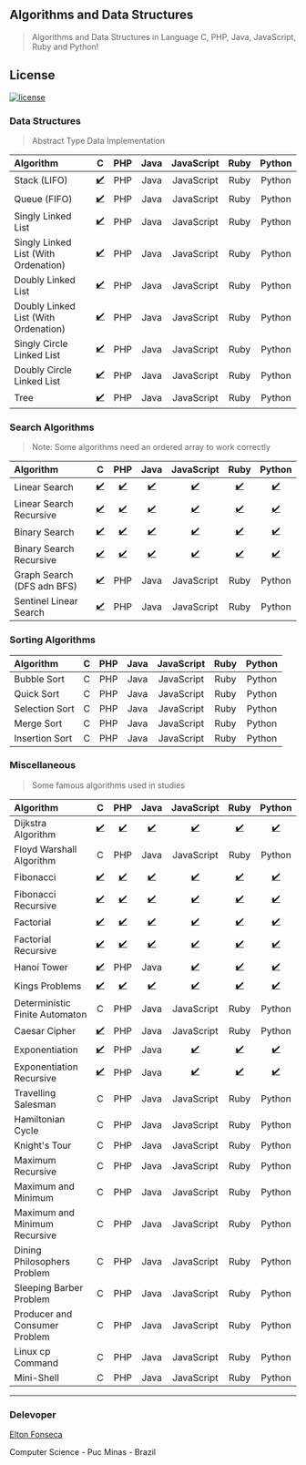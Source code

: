 ## Algorithms and Data Structures
> Algorithms and Data Structures in Language C, PHP, Java, JavaScript, Ruby and Python! 

## License

<a href="https://github.com/eltonfonseca/algorithms/blob/master/LICENSE"><img src="https://img.shields.io/github/license/mashape/apistatus.svg" alt="license"/></a>

### Data Structures
> Abstract Type Data Implementation

  
| Algorithm                           |  C  |  PHP  | Java | JavaScript | Ruby | Python |
|:------------------------------------|:---:|:-----:|:----:|:----------:|:----:|:------:|
| Stack (LIFO)                        | [:heavy_check_mark:](/c/stack)  |  PHP  | Java | JavaScript | Ruby | Python |
| Queue (FIFO)                        | [:heavy_check_mark:](/c/queue)  |  PHP  | Java | JavaScript | Ruby | Python |
| Singly Linked List                  | [:heavy_check_mark:](/c/lse)  |  PHP  | Java | JavaScript | Ruby | Python |
| Singly Linked List (With Ordenation)| [:heavy_check_mark:](/c/lseo) |  PHP  | Java | JavaScript | Ruby | Python |
| Doubly Linked List                  | [:heavy_check_mark:](/c/lde)  |  PHP  | Java | JavaScript | Ruby | Python |
| Doubly Linked List (With Ordenation)| [:heavy_check_mark:](/c/ldeo) |  PHP  | Java | JavaScript | Ruby | Python |
| Singly Circle Linked List           | [:heavy_check_mark:](/c/cse)  |  PHP  | Java | JavaScript | Ruby | Python |
| Doubly Circle Linked List           | [:heavy_check_mark:](/c/cde)  |  PHP  | Java | JavaScript | Ruby | Python |
| Tree                                | [:heavy_check_mark:](/c/tree)  |  PHP  | Java | JavaScript | Ruby | Python |

### Search Algorithms
> Note: Some algorithms need an ordered array to work correctly
  
| Algorithm               | C | PHP | Java | JavaScript | Ruby | Python |
|:------------------------|:-:|:---:|:----:|:----------:|:----:|:------:|
| Linear Search           | [:heavy_check_mark:](/c/linearSearch.c) | [:heavy_check_mark:](/php/linearSearch.php) | [:heavy_check_mark:](/java/linearSearch) | [:heavy_check_mark:](/javascript/linearSearch.js) | [:heavy_check_mark:](/ruby/linearSearch.rb) | [:heavy_check_mark:](/python/linearSearch.py) |
| Linear Search Recursive | [:heavy_check_mark:](/c/linearSearchRecursive.c) | [:heavy_check_mark:](/php/linearSearchRecursive.php) | [:heavy_check_mark:](/java/linearSearchRecursive) | [:heavy_check_mark:](/javascript/linearSearchRecursive.js) | [:heavy_check_mark:](/ruby/linearSearchRecursive.rb) | [:heavy_check_mark:](/python/linearSearchRecursive.py) |
| Binary Search           | [:heavy_check_mark:](/c/binarySearch.c) | [:heavy_check_mark:](/php/binarySearch.php) | [:heavy_check_mark:](/java/binarySearch) | [:heavy_check_mark:](/javascript/binarySearch.js) | [:heavy_check_mark:](/ruby/binarySearch.rb) | [:heavy_check_mark:](/python/binarySearch.py) |
| Binary Search Recursive | [:heavy_check_mark:](/c/binarySearchRecursive.c) | [:heavy_check_mark:](/php/binarySearchRecursive.php) | [:heavy_check_mark:](/java/binarySearchRecursive) | [:heavy_check_mark:](/javascript/binarySearchRecursive.js) | [:heavy_check_mark:](/ruby/binarySearchRecursive.rb) | [:heavy_check_mark:](/python/binarySearchRecursive.py) |
| Graph Search (DFS adn BFS) | [:heavy_check_mark:](/c/graph_search)  | PHP | Java | JavaScript | Ruby | Python |
| Sentinel Linear Search  | [:heavy_check_mark:](/c/sentinelLinearSearch.c) | PHP | Java | JavaScript | Ruby | Python |

### Sorting Algorithms

| Algorithm      | C | PHP | Java | JavaScript | Ruby | Python |
|:---------------|:-:|:---:|:----:|:----------:|:----:|:------:|
| Bubble Sort    | C | PHP | Java | JavaScript | Ruby | Python |
| Quick Sort     | C | PHP | Java | JavaScript | Ruby | Python |
| Selection Sort | C | PHP | Java | JavaScript | Ruby | Python |
| Merge Sort     | C | PHP | Java | JavaScript | Ruby | Python |
| Insertion Sort | C | PHP | Java | JavaScript | Ruby | Python | 

### Miscellaneous
> Some famous algorithms used in studies
  
| Algorithm                      | C | PHP | Java | JavaScript | Ruby | Python |
|:-------------------------------|:-:|:---:|:----:|:----------:|:----:|:------:|
| Dijkstra Algorithm             | [:heavy_check_mark:](/c/dijkstra.c) | [:heavy_check_mark:](/php/dijkstra.php) | [:heavy_check_mark:](/java/Dijkstra.java) | [:heavy_check_mark:](/javascript/djikstra.js) | [:heavy_check_mark:](/ruby/dijkstra.rb) | [:heavy_check_mark:](/python/dijkstra.py) |
| Floyd Warshall Algorithm       | C | PHP | Java | JavaScript | Ruby | Python |
| Fibonacci                      | [:heavy_check_mark:](/c/fibonacci.c) | [:heavy_check_mark:](/php/fibonacci.php) | [:heavy_check_mark:](/java/fibonacci) | [:heavy_check_mark:](/javascript/fibonacci.js) | [:heavy_check_mark:](/ruby/fibonacci.rb) | [:heavy_check_mark:](/python/fibonacci.py) |
| Fibonacci Recursive            | [:heavy_check_mark:](/c/fibonacciRecursive.c) | [:heavy_check_mark:](/php/fibonacciRecursive.php) | [:heavy_check_mark:](/java/fibonacciRecursive) | [:heavy_check_mark:](/javascript/fibonacciRecursive.js) | [:heavy_check_mark:](/ruby/fibonacciRecursive.rb) | [:heavy_check_mark:](/python/fibonacciRecursive.py) |
| Factorial                      | [:heavy_check_mark:](/c/factorial.c) | [:heavy_check_mark:](/php/factorial.php) | [:heavy_check_mark:](/java/factorial) | [:heavy_check_mark:](/javascript/factorial.js) | [:heavy_check_mark:](/ruby/factorial.rb) | [:heavy_check_mark:](/python/factorial.py) |
| Factorial Recursive            | [:heavy_check_mark:](/c/factorialRecursive.c) | [:heavy_check_mark:](/php/factorialRecursive.php) | [:heavy_check_mark:](/java/factorialRecursive) | [:heavy_check_mark:](/javascript/factorialRecursive.js) | [:heavy_check_mark:](/ruby/factorialRecursive.rb) | [:heavy_check_mark:](/python/factorialRecursive.py) |
| Hanoi Tower                    | [:heavy_check_mark:](/c/hanoi.c) | PHP | Java | [:heavy_check_mark:](/javascript/hanoi.js) | [:heavy_check_mark:](/ruby/hanoi.rb) | [:heavy_check_mark:](/python/hanoi.py) |
| Kings Problems                 | [:heavy_check_mark:](/c/kings.c) | [:heavy_check_mark:](/php/kings.php) | [:heavy_check_mark:](/java/Kings.java) | [:heavy_check_mark:](/javascript/kings.js) | [:heavy_check_mark:](/ruby/kings.rb) | [:heavy_check_mark:](/python/kings.py) |
| Deterministic Finite Automaton | C | PHP | Java | JavaScript | Ruby | Python |
| Caesar Cipher                  | [:heavy_check_mark:](/c/caesarCipher.c) | PHP | Java | JavaScript | Ruby | Python |
| Exponentiation                 | [:heavy_check_mark:](/c/exponentiation.c) | PHP | Java | [:heavy_check_mark:](/javascript/exponentiation.js) | [:heavy_check_mark:](/ruby/exponentiation.rb) | [:heavy_check_mark:](/python/exponentiation.py) |
| Exponentiation Recursive       | [:heavy_check_mark:](/c/exponentiationRecursive.c) | PHP | Java | [:heavy_check_mark:](/javascript/exponentiationRecursive.js) | [:heavy_check_mark:](/ruby/exponentiationRecursive.rb) | [:heavy_check_mark:](/python/exponentiationRecursive.py) |
| Travelling Salesman            | C | PHP | Java | JavaScript | Ruby | Python |
| Hamiltonian Cycle              | C | PHP | Java | JavaScript | Ruby | Python |
| Knight's Tour                  | C | PHP | Java | JavaScript | Ruby | Python |
| Maximum Recursive              | C | PHP | Java | JavaScript | Ruby | Python |
| Maximum and Minimum            | C | PHP | Java | JavaScript | Ruby | Python |
| Maximum and Minimum Recursive  | C | PHP | Java | JavaScript | Ruby | Python |
| Dining Philosophers Problem    | C | PHP | Java | JavaScript | Ruby | Python |
| Sleeping Barber Problem        | C | PHP | Java | JavaScript | Ruby | Python |
| Producer and Consumer Problem  | C | PHP | Java | JavaScript | Ruby | Python |
| Linux cp Command               | C | PHP | Java | JavaScript | Ruby | Python |
| Mini-Shell                     | C | PHP | Java | JavaScript | Ruby | Python |

***
### Delevoper 

[Elton Fonseca](https://www.facebook.com/elton.junior6)

Computer Science - Puc Minas - Brazil
